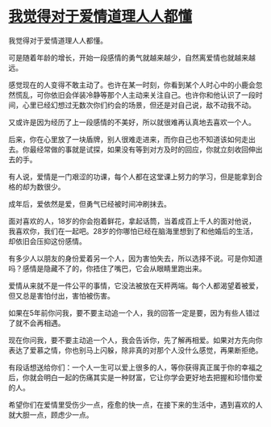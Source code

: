 # [我觉得对于爱情道理人人都懂](https://github.com/platojobs/SFLOG/issues/255)

我觉得对于爱情道理人人都懂。

可是随着年龄的增长，开始一段感情的勇气就越来越少，自然离爱情也就越来越远。

感觉现在的人变得不敢主动了。也许在某一时刻，你看到某个人时心中的小鹿会忽然慌乱，可你依旧会佯装冷静等那个人主动来关注自己。也许你和他认识了一段时间，心里已经幻想过无数次你们约会的场景，但还是对自己说，敌不动我不动。
 
又或许是因为经历了上一段感情的不美好，所以就很难再认真地去喜欢一个人。
 
后来，你在心里放了一块盾牌，别人很难走进来，而你自己也不知道该如何走出去。你最经常做的事就是试探，如果没有等到对方及时的回应，你就立刻收回伸出去的手。
 
有人说，爱情是一门艰涩的功课，每个人都在这堂课上努力的学习，但是能拿到合格的却为数很少。

成年后，爱依然是爱，但勇气已经被时间冲刷抹去。

面对喜欢的人，18岁的你会抱着鲜花，拿起话筒，当着成百上千人的面对他说，我喜欢你，我们在一起吧。28岁的你哪怕已经在脑海里想到了和他婚后的生活，却依旧会压抑这份感情。
 
有多少人以朋友的身份爱着另一个人，因为害怕失去，所以选择不说。可是你知道吗？感情是隐藏不了的，你捂住了嘴巴，它会从眼睛里跑出来。

爱情从来就不是一件公平的事情，它没法被放在天枰两端。每个人都渴望着被爱，但又总是害怕付出，害怕被伤害。
 
如果在5年前你问我，要不要主动追一个人，我的回答一定是要，因为有些人错过了就不会再相遇。
 
现在你问我，要不要主动追一个人，我会告诉你，先了解再相爱。如果对方先向你表达了爱慕之情，你也别马上闪躲，除非真的对那个人没什么感觉，再果断拒绝。
 
有段话想送给你们：一个人一生可以爱上很多的人，等你获得真正属于你的幸福之后，你就会明白一起的伤痛其实是一种财富，它让你学会更好地去把握和珍惜你爱的人。
 
希望你们在爱情里受伤少一点，痊愈的快一点，在接下来的生活中，遇到喜欢的人就大胆一点，顾虑少一点。